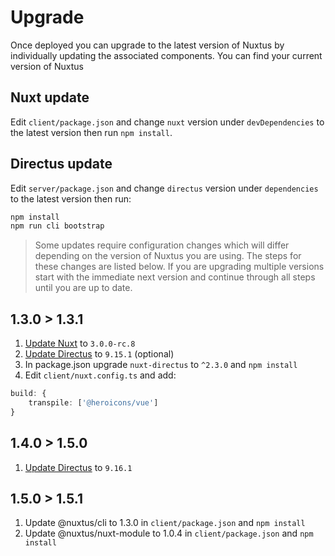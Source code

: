 # Upgrade

Once deployed you can upgrade to the latest version of Nuxtus by individually updating the associated components. You can find your current version of Nuxtus 

## Nuxt update

Edit `client/package.json` and change `nuxt` version under `devDependencies` to the latest version then run `npm install`.

## Directus update

Edit `server/package.json` and change `directus` version under `dependencies` to the latest version then run:

```bash
npm install
npm run cli bootstrap
```

> Some updates require configuration changes which will differ depending on the version of Nuxtus you are using. The steps for these changes are listed below. If you are upgrading multiple versions start with the immediate next version and continue through all steps until you are up to date.

## 1.3.0 > 1.3.1

1. [Update Nuxt](#nuxt-update) to `3.0.0-rc.8`
2. [Update Directus](#directus-update) to `9.15.1` (optional)
3. In package.json upgrade `nuxt-directus` to `^2.3.0` and `npm install`
4. Edit `client/nuxt.config.ts` and add:

```typescript
build: {
	transpile: ['@heroicons/vue']
}
```

## 1.4.0 > 1.5.0

1. [Update Directus](#directus-update) to `9.16.1`

## 1.5.0 > 1.5.1

1. Update @nuxtus/cli to 1.3.0 in `client/package.json` and `npm install`
2. Update @nuxtus/nuxt-module to 1.0.4 in `client/package.json` and `npm install`